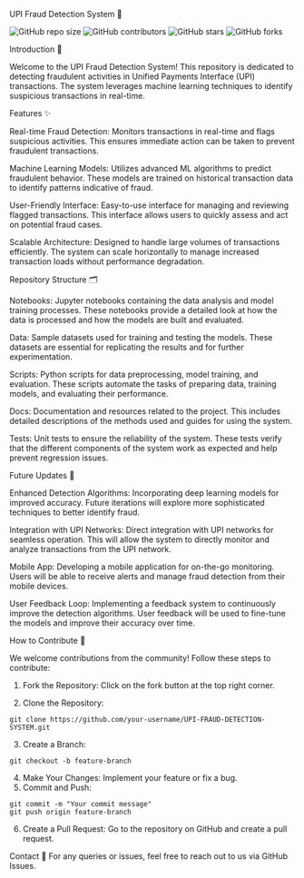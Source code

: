 UPI Fraud Detection System 🚨


![GitHub repo size](https://img.shields.io/github/repo-size/KunjShah95/UPI-FRAUD-DETECTION-SYSTEM)
![GitHub contributors](https://img.shields.io/github/contributors/KunjShah95/UPI-FRAUD-DETECTION-SYSTEM)
![GitHub stars](https://img.shields.io/github/stars/KunjShah95/UPI-FRAUD-DETECTION-SYSTEM?style=social)
![GitHub forks](https://img.shields.io/github/forks/KunjShah95/UPI-FRAUD-DETECTION-SYSTEM?style=social)



Introduction 📖

Welcome to the UPI Fraud Detection System! This repository is dedicated to detecting fraudulent activities in Unified Payments Interface (UPI) transactions. The system leverages machine learning techniques to identify suspicious transactions in real-time.

Features ✨

Real-time Fraud Detection: Monitors transactions in real-time and flags suspicious activities. This ensures immediate action can be taken to prevent fraudulent transactions.

Machine Learning Models: Utilizes advanced ML algorithms to predict fraudulent behavior. These models are trained on historical transaction data to identify patterns indicative of fraud.

User-Friendly Interface: Easy-to-use interface for managing and reviewing flagged transactions. This interface allows users to quickly assess and act on potential fraud cases.

Scalable Architecture: Designed to handle large volumes of transactions efficiently. The system can scale horizontally to manage increased transaction loads without performance degradation.

Repository Structure 🗂️

Notebooks: Jupyter notebooks containing the data analysis and model training processes. These notebooks provide a detailed look at how the data is processed and how the models are built and evaluated.

Data: Sample datasets used for training and testing the models. These datasets are essential for replicating the results and for further experimentation.

Scripts: Python scripts for data preprocessing, model training, and evaluation. These scripts automate the tasks of preparing data, training models, and evaluating their performance.

Docs: Documentation and resources related to the project. This includes detailed descriptions of the methods used and guides for using the system.

Tests: Unit tests to ensure the reliability of the system. These tests verify that the different components of the system work as expected and help prevent regression issues.

Future Updates 🚀

Enhanced Detection Algorithms: Incorporating deep learning models for improved accuracy. Future iterations will explore more sophisticated techniques to better identify fraud.

Integration with UPI Networks: Direct integration with UPI networks for seamless operation. This will allow the system to directly monitor and analyze transactions from the UPI network.

Mobile App: Developing a mobile application for on-the-go monitoring. Users will be able to receive alerts and manage fraud detection from their mobile devices.

User Feedback Loop: Implementing a feedback system to continuously improve the detection algorithms. User feedback will be used to fine-tune the models and improve their accuracy over time.

How to Contribute 🤝

We welcome contributions from the community! Follow these steps to contribute:

1. Fork the Repository: Click on the fork button at the top right corner.

2. Clone the Repository:
```
git clone https://github.com/your-username/UPI-FRAUD-DETECTION-SYSTEM.git
```
3. Create a Branch:
```
git checkout -b feature-branch
```
4. Make Your Changes:
Implement your feature or fix a bug.
5. Commit and Push:
```
git commit -m "Your commit message"
git push origin feature-branch
```
6. Create a Pull Request:
Go to the repository on GitHub and create a pull request.

Contact 📧
For any queries or issues, feel free to reach out to us via GitHub Issues.

